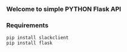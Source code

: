 ### Welcome to simple PYTHON Flask API

### Requirements

```
pip install slackclient
pip install flask
```
